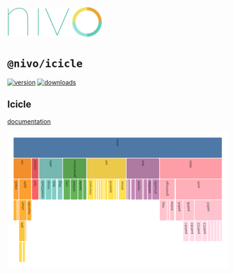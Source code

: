 <a href="https://nivo.rocks"><img alt="nivo" src="https://raw.githubusercontent.com/plouc/nivo/master/nivo.png" width="216" height="68"/></a>

# `@nivo/icicle`

[![version](https://img.shields.io/npm/v/@nivo/icicle?style=for-the-badge)](https://www.npmjs.com/package/@nivo/icicle)
[![downloads](https://img.shields.io/npm/dm/@nivo/icicle?style=for-the-badge)](https://www.npmjs.com/package/@nivo/icicle)

## Icicle

[documentation](http://nivo.rocks/icicle/)

![Icicle](https://raw.githubusercontent.com/plouc/nivo/master/website/src/assets/captures/icicle.png)

